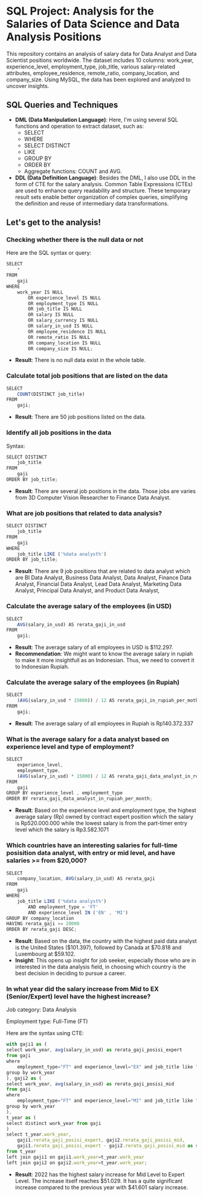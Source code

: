 # SQL Project: Analysis for the Salaries of Data Science and Data Analysis Positions
This repository contains an analysis of salary data for Data Analyst and Data Scientist positions worldwide. The dataset includes 10 columns: work_year, experience_level, employment_type, job_title, various salary-related attributes, employee_residence, remote_ratio, company_location, and company_size. Using MySQL, the data has been explored and analyzed to uncover insights.

## SQL Queries and Techniques
+ **DML (Data Manipulation Language)**: Here, I'm using several SQL functions and operation to extract dataset, such as:
  - SELECT
  - WHERE
  - SELECT DISTINCT
  - LIKE
  - GROUP BY
  - ORDER BY
  - Aggregate functions: COUNT and AVG.
+ **DDL (Data Definition Language)**: Besides the DML, I also use DDL in the form of CTE for the salary analysis. Common Table Expressions (CTEs) are used to enhance query readability and structure. These temporary result sets enable better organization of complex queries, simplifying the definition and reuse of intermediary data transformations.

## Let's get to the analysis!
### Checking whether there is the null data or not
Here are the SQL syntax or query:
``` js
SELECT 
    *
FROM
    gaji
WHERE
    work_year IS NULL
        OR experience_level IS NULL
        OR employment_type IS NULL
        OR job_title IS NULL
        OR salary IS NULL
        OR salary_currency IS NULL
        OR salary_in_usd IS NULL
        OR employee_residence IS NULL
        OR remote_ratio IS NULL
        OR company_location IS NULL
        OR company_size IS NULL;
```
+ **Result**: There is no null data exist in the whole table.

### Calculate total job positions that are listed on the data
```js
SELECT 
    COUNT(DISTINCT job_title)
FROM
    gaji;
```
+ **Result**: There are 50 job positions listed on the data.

### Identify all job positions in the data
Syntax:
```js
SELECT DISTINCT
    job_title
FROM
    gaji
ORDER BY job_title;
```
+ **Result**: There are several job positions in the data. Those jobs are varies from 3D Computer Vision Researcher to Finance Data Analyst.


### What are job positions that related to data analysis?
``` js
SELECT DISTINCT
    job_title
FROM
    gaji
WHERE
    job_title LIKE ('%data analyst%')
ORDER BY job_title;
```
+ **Result**: There are 9 job positions that are related to data analyst which are BI Data Analyst, Business Data Analyst, Data Analyst, Finance Data Analyst, Financial Data Analyst, Lead Data Analyst, Marketing Data Analyst, Principal Data Analyst, and Product Data Analyst,

### Calculate the average salary of the employees (in USD)
```js
SELECT 
    AVG(salary_in_usd) AS rerata_gaji_in_usd
FROM
    gaji;
```
+ **Result**: The average salary of all employees in USD is $112.297.
+ **Recommendation**: We might want to know the average salary in rupiah to make it more insightfull as an Indonesian. Thus, we need to convert it to Indonesian Rupiah.

### Calculate the average salary of the employees (in Rupiah)
``` js
SELECT 
    (AVG(salary_in_usd * 15000)) / 12 AS rerata_gaji_in_rupiah_per_moth
FROM
    gaji;
```
+ **Result**: The average salary of all employees in Rupiah is Rp140.372.337

### What is the average salary for a data analyst based on experience level and type of employment?
```js
SELECT 
    experience_level,
    employment_type,
    (AVG(salary_in_usd) * 15000) / 12 AS rerata_gaji_data_analyst_in_rupiah_per_month
FROM
    gaji
GROUP BY experience_level , employment_type
ORDER BY rerata_gaji_data_analyst_in_rupiah_per_month;
```
+ **Result**: Based on the experience level and employment type, the highest average salary (Rp) owned by contract expert position which the salary is Rp520.000.000 while the lowest salary is from the part-timer entry level which the salary is Rp3.582.1071

### Which countries have an interesting salaries for full-time posisition data analyst, with entry or mid level, and have salaries >= from $20,000?
``` js
SELECT 
    company_location, AVG(salary_in_usd) AS rerata_gaji
FROM
    gaji
WHERE
    job_title LIKE ('%data analyst%')
        AND employment_type = 'FT'
        AND experience_level IN ('EN' , 'MI')
GROUP BY company_location
HAVING rerata_gaji >= 20000
ORDER BY rerata_gaji DESC;
```
+ **Result**: Based on the data, the country with the highest paid data analyst is the United States ($101.397), followed by Canada at $70.818 and Luxembourg at $59.102.
+ **Insight**: This opens up insight for job seeker, especially those who are in interested in the data analysis field, in choosing which country is the best decision in deciding to pursue a career.

### In what year did the salary increase from Mid to EX (Senior/Expert) level have the highest increase?
Job category: Data Analysis 

Employment type: Full-Time (FT)

Here are the syntax using CTE:
```js
with gaji1 as (
select work_year, avg(salary_in_usd) as rerata_gaji_posisi_expert
from gaji
where
	employment_type="FT" and experience_level="EX" and job_title like "%data analyst%"
group by work_year
), gaji2 as (
select work_year, avg(salary_in_usd) as rerata_gaji_posisi_mid
from gaji
where
	employment_type="FT" and experience_level="MI" and job_title like "%data analyst%"
group by work_year
),
t_year as (
select distinct work_year from gaji
)
select t_year.work_year,
	gaji1.rerata_gaji_posisi_expert, gaji2.rerata_gaji_posisi_mid, 
    gaji1.rerata_gaji_posisi_expert - gaji2.rerata_gaji_posisi_mid as selisih
from t_year
left join gaji1 on gaji1.work_year=t_year.work_year
left join gaji2 on gaji2.work_year=t_year.work_year;
```
+ **Result**: 2022 has the highest salary increase for Mid Level to Expert Level. The increase itself reaches $51.029. It has a quite significant increase compared to the previous year with $41.601 salary increase.
